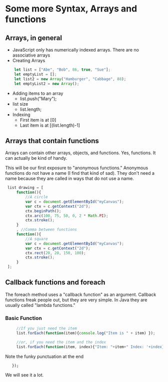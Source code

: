 # Some more Syntax, Arrays and functions

## Arrays, in general

* JavaScript only has numerically indexed arrays. There are no associative arrays
* Creating Arrays

```javascript
    let list = ["Abe", "Bob", 86, true, "Sue"];
    let emptyList = [];
    let list2 = new Array("Hamburger", "Cabbage", 88);
    let emptyList2 = new Array();
```
 * Adding items to an array
   * list.push("Mary");
 * list size
   * list.length;
 * Indexing
   * First item is at [0]
   * Last item is at [(list.length)-1]
  
  ## Arrays that contain functions

  Arrays can contain other arrays, objects, and functions.  Yes, functions.  It can actually be kind of handy.

  This will be our first exposure to "anonymous functions."  Anonymous functions do not have a name (I find that kind of sad).  They don't need a name because they are called in ways that do not use a name.

  ```javascript
   list drawing = [
       function(){
           //A circle
           var c = document.getElementById("myCanvas");
           var ctx = c.getContext("2d");
           ctx.beginPath();
           ctx.arc(100, 75, 50, 0, 2 * Math.PI);
           ctx.stroke();
       }
       , //Comma between functions
       function(){
           //A square
           var c = document.getElementById("myCanvas");
           var ctx = c.getContext("2d");
           ctx.rect(20, 20, 150, 100);
           ctx.stroke();
       }
   ];
  ```

  ## Callback functions and foreach

  The foreach method uses a "callback function" as an argument.  Callback functions freak people out, but they are very simple.  In Java they are usually called "lambda functions."

  ### Basic Function

  ```javascript
       //If you just need the item
       list.forEach(function(item){console.log("Item is " + item) });

       //or, if you need the item and the index
       list.forEach(function(item, index){"Item: "+item+" Index: '+index}));
  ```
  Note the funky punctuation at the end 
  
       });

We will see it a lot.